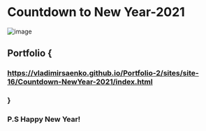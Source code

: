 # Countdown to New Year-2021

![image](https://github.com/VladimirSaenko/Countdown-to-New-Year-2021/assets/56477695/0960f570-7502-4b95-a9da-0cc4c8c2df70)

## Portfolio {

### https://vladimirsaenko.github.io/Portfolio-2/sites/site-16/Countdown-NewYear-2021/index.html

### }

### P.S Happy New Year!

